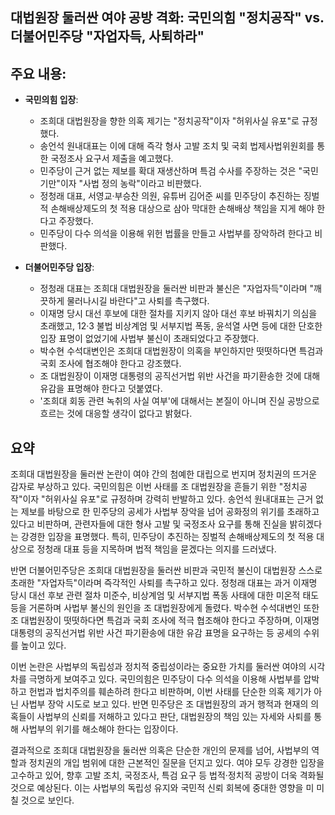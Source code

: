 ## 대법원장 둘러싼 여야 공방 격화: 국민의힘 "정치공작" vs. 더불어민주당 "자업자득, 사퇴하라"

## 주요 내용:
*   **국민의힘 입장**:
    *   조희대 대법원장을 향한 의혹 제기는 "정치공작"이자 "허위사실 유포"로 규정했다.
    *   송언석 원내대표는 이에 대해 즉각 형사 고발 조치 및 국회 법제사법위원회를 통한 국정조사 요구서 제출을 예고했다.
    *   민주당이 근거 없는 제보를 확대 재생산하며 특검 수사를 주장하는 것은 "국민 기만"이자 "사법 정의 농락"이라고 비판했다.
    *   정청래 대표, 서영교·부승찬 의원, 유튜버 김어준 씨를 민주당이 추진하는 징벌적 손해배상제도의 첫 적용 대상으로 삼아 막대한 손해배상 책임을 지게 해야 한다고 주장했다.
    *   민주당이 다수 의석을 이용해 위헌 법률을 만들고 사법부를 장악하려 한다고 비판했다.

*   **더불어민주당 입장**:
    *   정청래 대표는 조희대 대법원장을 둘러싼 비판과 불신은 "자업자득"이라며 "깨끗하게 물러나시길 바란다"고 사퇴를 촉구했다.
    *   이재명 당시 대선 후보에 대한 절차를 지키지 않아 대선 후보 바꿔치기 의심을 초래했고, 12·3 불법 비상계엄 및 서부지법 폭동, 윤석열 사면 등에 대한 단호한 입장 표명이 없었기에 사법부 불신이 초래되었다고 주장했다.
    *   박수현 수석대변인은 조희대 대법원장이 의혹을 부인하지만 떳떳하다면 특검과 국회 조사에 협조해야 한다고 강조했다.
    *   조 대법원장이 이재명 대통령의 공직선거법 위반 사건을 파기환송한 것에 대해 유감을 표명해야 한다고 덧붙였다.
    *   '조희대 회동 관련 녹취의 사실 여부'에 대해서는 본질이 아니며 진실 공방으로 흐르는 것에 대응할 생각이 없다고 밝혔다.

## 요약

조희대 대법원장을 둘러싼 논란이 여야 간의 첨예한 대립으로 번지며 정치권의 뜨거운 감자로 부상하고 있다. 국민의힘은 이번 사태를 조 대법원장을 흔들기 위한 "정치공작"이자 "허위사실 유포"로 규정하며 강력히 반발하고 있다. 송언석 원내대표는 근거 없는 제보를 바탕으로 한 민주당의 공세가 사법부 장악을 넘어 공화정의 위기를 초래하고 있다고 비판하며, 관련자들에 대한 형사 고발 및 국정조사 요구를 통해 진실을 밝히겠다는 강경한 입장을 표명했다. 특히, 민주당이 추진하는 징벌적 손해배상제도의 첫 적용 대상으로 정청래 대표 등을 지목하며 법적 책임을 묻겠다는 의지를 드러냈다.

반면 더불어민주당은 조희대 대법원장을 둘러싼 비판과 국민적 불신이 대법원장 스스로 초래한 "자업자득"이라며 즉각적인 사퇴를 촉구하고 있다. 정청래 대표는 과거 이재명 당시 대선 후보 관련 절차 미준수, 비상계엄 및 서부지법 폭동 사태에 대한 미온적 태도 등을 거론하며 사법부 불신의 원인을 조 대법원장에게 돌렸다. 박수현 수석대변인 또한 조 대법원장이 떳떳하다면 특검과 국회 조사에 적극 협조해야 한다고 주장하며, 이재명 대통령의 공직선거법 위반 사건 파기환송에 대한 유감 표명을 요구하는 등 공세의 수위를 높이고 있다.

이번 논란은 사법부의 독립성과 정치적 중립성이라는 중요한 가치를 둘러싼 여야의 시각차를 극명하게 보여주고 있다. 국민의힘은 민주당이 다수 의석을 이용해 사법부를 압박하고 헌법과 법치주의를 훼손하려 한다고 비판하며, 이번 사태를 단순한 의혹 제기가 아닌 사법부 장악 시도로 보고 있다. 반면 민주당은 조 대법원장의 과거 행적과 현재의 의혹들이 사법부의 신뢰를 저해하고 있다고 판단, 대법원장의 책임 있는 자세와 사퇴를 통해 사법부의 위기를 해소해야 한다는 입장이다.

결과적으로 조희대 대법원장을 둘러싼 의혹은 단순한 개인의 문제를 넘어, 사법부의 역할과 정치권의 개입 범위에 대한 근본적인 질문을 던지고 있다. 여야 모두 강경한 입장을 고수하고 있어, 향후 고발 조치, 국정조사, 특검 요구 등 법적·정치적 공방이 더욱 격화될 것으로 예상된다. 이는 사법부의 독립성 유지와 국민적 신뢰 회복에 중대한 영향을 미 미칠 것으로 보인다.
